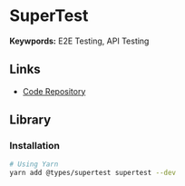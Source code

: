 # SuperTest

<!--
https://github.com/Ho-Joon-Kim/nest-structure-test
-->

<!--
"test": "jest --detectOpenHandles -i",
"test:e2e": "jest --config ./test/jest.e2e.js -i",
-->

**Keywpords:** E2E Testing, API Testing

## Links

- [Code Repository](https://github.com/ladjs/supertest)

## Library

### Installation

```sh
# Using Yarn
yarn add @types/supertest supertest --dev
```
